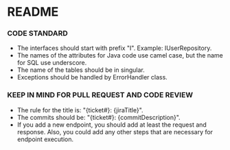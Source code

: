 # README

### CODE STANDARD

- The interfaces should start with prefix "I". Example: IUserRepository.
- The names of the attributes for Java code use camel case, but the name for SQL use underscore.
- The name of the tables should be in singular.
- Exceptions should be handled by ErrorHandler class.

### KEEP IN MIND FOR PULL REQUEST AND CODE REVIEW

- The rule for the title is: "{ticket#}: {jiraTitle}".
- The commits should be: "{ticket#}: {commitDescription}".
- If you add a new endpoint, you should add at least the request and response. Also, you could add any other steps that 
are necessary for endpoint execution.
